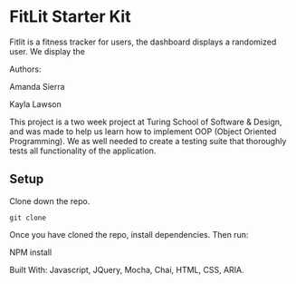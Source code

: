 # FitLit Starter Kit

Fitlit is a fitness tracker for users, the dashboard displays a randomized user. We display the  

Authors: 

Amanda Sierra 

Kayla Lawson

This project is a two week project at Turing School of Software & Design, and was made to help us learn how to implement OOP (Object Oriented Programming). We as well needed to create a testing suite that thoroughly tests all functionality of the application.

## Setup

Clone down the repo.

``git clone``

Once you have cloned the repo, install dependencies. Then run:

NPM install

Built With:
Javascript,
JQuery,
Mocha,
Chai,
HTML,
CSS, 
ARIA.
